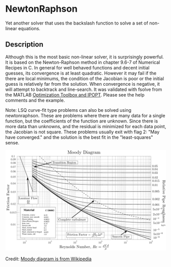 NewtonRaphson
=============
Yet another solver that uses the backslash function to solve a set of
non-linear equations.

Description
-----------
Although this is the most basic non-linear solver, it is surprisingly powerful.
It is based on the Newton-Raphson method in chapter 9.6-7 of Numerical Recipes
in C. In general for well behaved functions and decent initial guesses, its
convergence is at least quadratic. However it may fail if the there are local
minimums, the condition of the Jacobian is poor or the initial guess is
relatively far from the solution. When convergence is negative, it will attempt
to backtrack and line-search. It was validated with fsolve from the MATLAB
[Optimization Toolbox and IPOPT](https://projects.coin-or.org/Ipopt). Please see
the help comments and the example.

Note: LSQ curve-fit type problems can also be solved using newtonraphson. These
are problems where there are many data for a single function, but the
coefficients of the function are unknown. Since there is more data than
unknowns, and the residual is minimized for each data point, the Jacobian is
not square. These problems usually exit with flag 2: "May have converged." and
the solution is the best fit in the "least-squares" sense.

![Moody Diagram](Moody_diagram.jpg "Moody Diagram")

Credit: [Moody diagram is from Wikipedia](http://upload.wikimedia.org/wikipedia/commons/8/80/Moody_diagram.jpg)